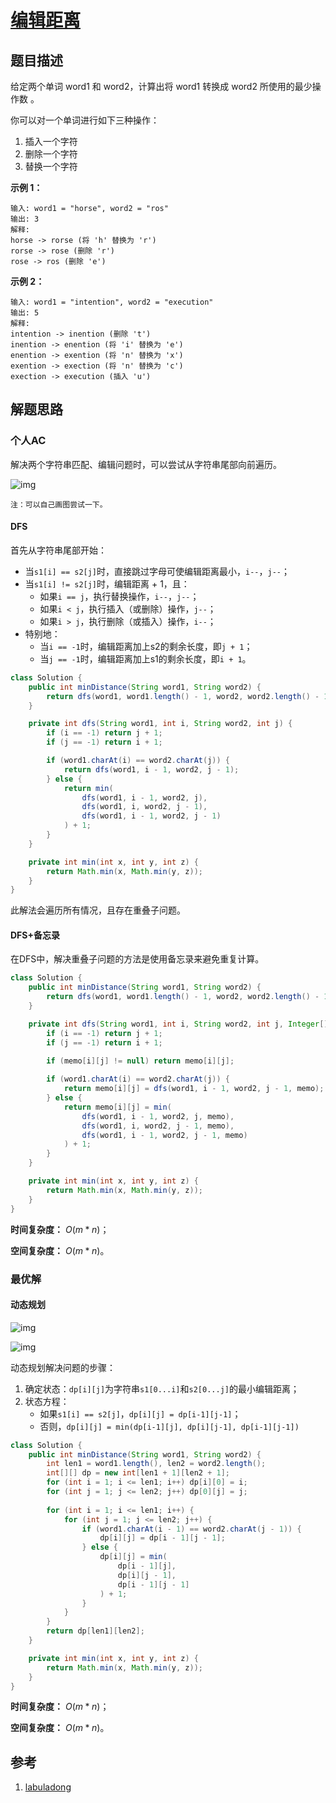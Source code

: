 # [编辑距离](https://leetcode-cn.com/problems/edit-distance/)

## 题目描述

给定两个单词 word1 和 word2，计算出将 word1 转换成 word2 所使用的最少操作数 。

你可以对一个单词进行如下三种操作：

1. 插入一个字符
2. 删除一个字符
3. 替换一个字符

**示例 1：**

```
输入: word1 = "horse", word2 = "ros"
输出: 3
解释: 
horse -> rorse (将 'h' 替换为 'r')
rorse -> rose (删除 'r')
rose -> ros (删除 'e')
```

**示例 2：**

```
输入: word1 = "intention", word2 = "execution"
输出: 5
解释: 
intention -> inention (删除 't')
inention -> enention (将 'i' 替换为 'e')
enention -> exention (将 'n' 替换为 'x')
exention -> exection (将 'n' 替换为 'c')
exection -> execution (插入 'u')
```

## 解题思路

### 个人AC

解决两个字符串匹配、编辑问题时，可以尝试从字符串尾部向前遍历。

![img](assets/640.gif)

`注：可以自己画图尝试一下。`

#### DFS

首先从字符串尾部开始：

- 当`s1[i] == s2[j]`时，直接跳过字母可使编辑距离最小，`i--`，`j--`；
- 当`s1[i] != s2[j]`时，编辑距离 + 1，且：
  - 如果`i == j`，执行替换操作，`i--`，`j--`；
  - 如果`i < j`，执行插入（或删除）操作，`j--`；
  - 如果`i > j`，执行删除（或插入）操作，`i--`；
- 特别地：
  - 当`i == -1`时，编辑距离加上s2的剩余长度，即`j + 1`；
  - 当`j == -1`时，编辑距离加上s1的剩余长度，即`i + 1`。

```java
class Solution {
    public int minDistance(String word1, String word2) {
        return dfs(word1, word1.length() - 1, word2, word2.length() - 1);
    }

    private int dfs(String word1, int i, String word2, int j) {
        if (i == -1) return j + 1;
        if (j == -1) return i + 1;

        if (word1.charAt(i) == word2.charAt(j)) {
            return dfs(word1, i - 1, word2, j - 1);
        } else {
            return min(
                dfs(word1, i - 1, word2, j),
                dfs(word1, i, word2, j - 1),
                dfs(word1, i - 1, word2, j - 1)
            ) + 1;
        }
    }

    private int min(int x, int y, int z) {
        return Math.min(x, Math.min(y, z));
    }
}
```

此解法会遍历所有情况，且存在重叠子问题。

#### DFS+备忘录

在DFS中，解决重叠子问题的方法是使用备忘录来避免重复计算。

```java
class Solution {
    public int minDistance(String word1, String word2) {
        return dfs(word1, word1.length() - 1, word2, word2.length() - 1, new Integer[word1.length()][word2.length()]);
    }

    private int dfs(String word1, int i, String word2, int j, Integer[][] memo) {
        if (i == -1) return j + 1;
        if (j == -1) return i + 1;
        
        if (memo[i][j] != null) return memo[i][j];

        if (word1.charAt(i) == word2.charAt(j)) {
            return memo[i][j] = dfs(word1, i - 1, word2, j - 1, memo);
        } else {
            return memo[i][j] = min(
                dfs(word1, i - 1, word2, j, memo),
                dfs(word1, i, word2, j - 1, memo),
                dfs(word1, i - 1, word2, j - 1, memo)
            ) + 1;
        }
    }

    private int min(int x, int y, int z) {
        return Math.min(x, Math.min(y, z));
    }
}
```

**时间复杂度：** $O(m*n)$；

**空间复杂度：** $O(m*n)$。

### 最优解

#### 动态规划

![img](assets/640-1575129161777.webp)

![img](assets/640-1575129145354.webp)

动态规划解决问题的步骤：

1. 确定状态：`dp[i][j]`为字符串`s1[0...i]`和`s2[0...j]`的最小编辑距离；
2. 状态方程：
   - 如果`s1[i] == s2[j]`，`dp[i][j] = dp[i-1][j-1]`；
   - 否则，`dp[i][j] = min(dp[i-1][j], dp[i][j-1], dp[i-1][j-1])`

```java
class Solution {
    public int minDistance(String word1, String word2) {
        int len1 = word1.length(), len2 = word2.length();
        int[][] dp = new int[len1 + 1][len2 + 1];
        for (int i = 1; i <= len1; i++) dp[i][0] = i;
        for (int j = 1; j <= len2; j++) dp[0][j] = j;
        
        for (int i = 1; i <= len1; i++) {
            for (int j = 1; j <= len2; j++) {
                if (word1.charAt(i - 1) == word2.charAt(j - 1)) {
                    dp[i][j] = dp[i - 1][j - 1];
                } else {
                    dp[i][j] = min(
                        dp[i - 1][j],
                        dp[i][j - 1],
                        dp[i - 1][j - 1]
                    ) + 1;
                }
            }
        }
        return dp[len1][len2];
    }

    private int min(int x, int y, int z) {
        return Math.min(x, Math.min(y, z));
    }
}
```

**时间复杂度：** $O(m*n)$；

**空间复杂度：** $O(m*n)$。

## 参考

1.  [labuladong](https://mp.weixin.qq.com/s?__biz=MzAxODQxMDM0Mw==&mid=2247484731&idx=3&sn=aa642cbf670feee73e20428775dff0b5&chksm=9bd7fb33aca0722568ab71ead8d23e3a9422515800f0587ff7c6ef93ad45b91b9e9920d8728e&mpshare=1&scene=1&srcid=&sharer_sharetime=1575093889110&sharer_shareid=04018bea7e0dee23276c3a18bf359e53#rd)